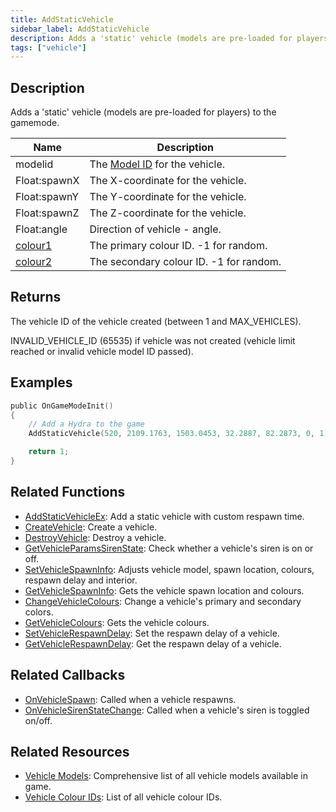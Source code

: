 ```yaml
---
title: AddStaticVehicle
sidebar_label: AddStaticVehicle
description: Adds a 'static' vehicle (models are pre-loaded for players) to the gamemode.
tags: ["vehicle"]
---
```


## Description

Adds a 'static' vehicle (models are pre-loaded for players) to the gamemode.

| Name                                   | Description                                             |
| -------------------------------------- | ------------------------------------------------------- |
| modelid                                | The [Model ID](../resources/vehicleid) for the vehicle. |
| Float:spawnX                           | The X-coordinate for the vehicle.                       |
| Float:spawnY                           | The Y-coordinate for the vehicle.                       |
| Float:spawnZ                           | The Z-coordinate for the vehicle.                       |
| Float:angle                            | Direction of vehicle - angle.                           |
| [colour1](../resources/vehiclecolorid) | The primary colour ID. -1 for random.                   |
| [colour2](../resources/vehiclecolorid) | The secondary colour ID. -1 for random.                 |

## Returns

The vehicle ID of the vehicle created (between 1 and MAX_VEHICLES).

INVALID_VEHICLE_ID (65535) if vehicle was not created (vehicle limit reached or invalid vehicle model ID passed).

## Examples

```c
public OnGameModeInit()
{
    // Add a Hydra to the game
    AddStaticVehicle(520, 2109.1763, 1503.0453, 32.2887, 82.2873, 0, 1);

    return 1;
}
```

## Related Functions

- [AddStaticVehicleEx](AddStaticVehicleEx): Add a static vehicle with custom respawn time.
- [CreateVehicle](CreateVehicle): Create a vehicle.
- [DestroyVehicle](DestroyVehicle): Destroy a vehicle.
- [GetVehicleParamsSirenState](GetVehicleParamsSirenState): Check whether a vehicle's siren is on or off.
- [SetVehicleSpawnInfo](SetVehicleSpawnInfo): Adjusts vehicle model, spawn location, colours, respawn delay and interior.
- [GetVehicleSpawnInfo](GetVehicleSpawnInfo): Gets the vehicle spawn location and colours.
- [ChangeVehicleColours](ChangeVehicleColours): Change a vehicle's primary and secondary colors.
- [GetVehicleColours](GetVehicleColours): Gets the vehicle colours.
- [SetVehicleRespawnDelay](SetVehicleRespawnDelay): Set the respawn delay of a vehicle.
- [GetVehicleRespawnDelay](GetVehicleRespawnDelay): Get the respawn delay of a vehicle.

## Related Callbacks

- [OnVehicleSpawn](../callbacks/OnVehicleSpawn): Called when a vehicle respawns.
- [OnVehicleSirenStateChange](../callbacks/OnVehicleSirenStateChange): Called when a vehicle's siren is toggled on/off.

## Related Resources

- [Vehicle Models](../resources/vehicleid): Comprehensive list of all vehicle models available in game.
- [Vehicle Colour IDs](../resources/vehiclecolorid): List of all vehicle colour IDs.
